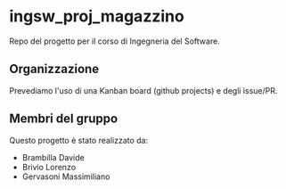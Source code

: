 # ingsw_proj_magazzino

Repo del progetto per il corso di Ingegneria del Software.

## Organizzazione

Prevediamo l'uso di una Kanban board (github projects) e degli issue/PR.

## Membri del gruppo

Questo progetto è stato realizzato da:
- Brambilla Davide
- Brivio Lorenzo
- Gervasoni Massimiliano
